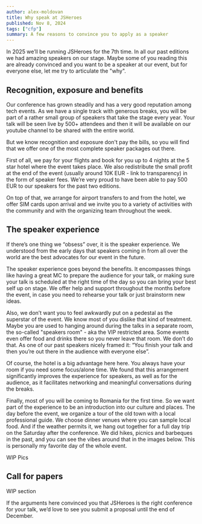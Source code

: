 ```yaml
---
author: alex-moldovan
title: Why speak at JSHeroes
published: Nov 8, 2024
tags: ["cfp"]
summary: A few reasons to convince you to apply as a speaker
---
```


In 2025 we’ll be running JSHeroes for the 7th time. In all our past editions we had amazing speakers on our stage. Maybe some of you reading this are already convinced and you want to be a speaker at our event, but for everyone else, let me try to articulate the "why".

## Recognition, exposure and benefits

Our conference has grown steadily and has a very good reputation among tech events. As we have a single track with generous breaks, you will be part of a rather small group of speakers that take the stage every year. Your talk will be seen live by 500+ attendees and then it will be available on our youtube channel to be shared with the entire world.

But we know recognition and exposure don't pay the bills, so you will find that we offer one of the most complete speaker packages out there.

First of all, we pay for your flights and book for you up to 4 nights at the 5 star hotel where the event takes place. We also redistribute the small profit at the end of the event (usually around 10K EUR - link to transparency) in the form of speaker fees. We’re very proud to have been able to pay 500 EUR to our speakers for the past two editions.

On top of that, we arrange for airport transfers to and from the hotel, we offer SIM cards upon arrival and we invite you to a variety of activities with the community and with the organizing team throughout the week.

## The speaker experience

If there’s one thing we “obsess” over, it is the speaker experience. We understood from the early days that speakers coming in from all over the world are the best advocates for our event in the future.

The speaker experience goes beyond the benefits. It encompasses things like having a great MC to prepare the audience for your talk, or making sure your talk is scheduled at the right time of the day so you can bring your best self up on stage. We offer help and support throughout the months before the event, in case you need to rehearse your talk or just brainstorm new ideas.

Also, we don’t want you to feel awkwardly put on a pedestal as the superstar of the event. We know most of you dislike that kind of treatment. Maybe you are used to hanging around during the talks in a separate room, the so-called "speakers room" - aka the VIP restricted area. Some events even offer food and drinks there so you never leave that room. We don’t do that. As one of our past speakers nicely framed it: “You finish your talk and then you’re out there in the audience with everyone else”.

Of course, the hotel is a big advantage here here. You always have your room if you need some focus/alone time. We found that this arrangement significantly improves the experience for speakers, as well as for the audience, as it facilitates networking and meaningful conversations during the breaks.

Finally, most of you will be coming to Romania for the first time. So we want part of the experience to be an introduction into our culture and places. The day before the event, we organize a tour of the old town with a local professional guide. We choose dinner venues where you can sample local food. And if the weather permits it, we hang out together for a full day trip on the Saturday after the conference. We did hikes, picnics and barbeques in the past, and you can see the vibes around that in the images below. This is personally my favorite day of the whole event.

WIP Pics

## Call for papers

WIP section

If the arguments here convinced you that JSHeroes is the right conference for your talk, we’d love to see you submit a proposal until the end of December.
